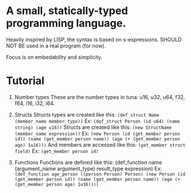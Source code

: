 # A small, statically-typed programming language.
Heavily inspired by LISP, the syntax is based on s-expressions.
SHOULD NOT BE used in a real program (for now).

Focus is on embedability and simplicity.

# Tutorial
1. Number types
    These are the number types in tuna: u16, u32, u64, f32, f64, i16, i32, i64.
2. Structs
    Structs types are created like this: 
    `(def_struct Name (member_name member_type))`
        Ex:
        `(def_struct Person (id u64) (name string) (age u16))`
    Structs are created like this:
    `(new StructName (member_name expression))`
        Ex: 
            `(new Person
                (id (get_member person id))
                (name (get_member person name))
                (age (+ (get_member person age) 1u16)))`
    And members are accessed like this:
    `(get_member struct field)`
        Ex:
            `(get_member person id)`

3. Functions
    Functions are defined like this:
    (def_function name (argument_name argument_type) result_type expression)
        Ex:
            `(def_function age_person
                ((person Person) Person)
                    (new Person
                        (id (get_member person id))
                        (name (get_member person name))
                        (age (+ (get_member person age) 1u16))))`
